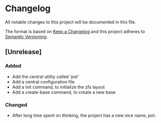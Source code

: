 # Changelog
All notable changes to this project will be documented in this file.


The format is based on [Keep a Changelog](http://keepachangelog.com/en/1.0.0/)
and this project adheres to [Semantic Versioning](http://semver.org/spec/v2.0.0.html).

## [Unrelease]

### Added
- Add the central utility called 'pot'
- Add a central configuration file
- Add a init command, to initialize the zfs layout
- Add a create-base command, to create a new base


### Changed
- After long time spent on thinking, the project has a new nice name, pot.
